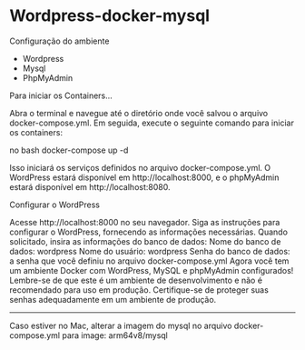 # Wordpress-docker-mysql

Configuração do ambiente
 * Wordpress
 * Mysql
 * PhpMyAdmin

Para iniciar os Containers...

Abra o terminal e navegue até o diretório onde você salvou o arquivo docker-compose.yml. 
Em seguida, execute o seguinte comando para iniciar os containers:

no bash
docker-compose up -d

Isso iniciará os serviços definidos no arquivo docker-compose.yml. 
O WordPress estará disponível em http://localhost:8000, 
e o phpMyAdmin estará disponível em http://localhost:8080.

Configurar o WordPress

Acesse http://localhost:8000 no seu navegador.
Siga as instruções para configurar o WordPress, fornecendo as informações necessárias.
Quando solicitado, insira as informações do banco de dados:
Nome do banco de dados: wordpress
Nome do usuário: wordpress
Senha do banco de dados: a senha que você definiu no arquivo docker-compose.yml
Agora você tem um ambiente Docker com WordPress, MySQL e phpMyAdmin configurados! 
Lembre-se de que este é um ambiente de desenvolvimento e não é recomendado para uso em produção. 
Certifique-se de proteger suas senhas adequadamente em um ambiente de produção.

--------------
Caso estiver no Mac, alterar a imagem do mysql no arquivo docker-compose.yml para image: arm64v8/mysql

